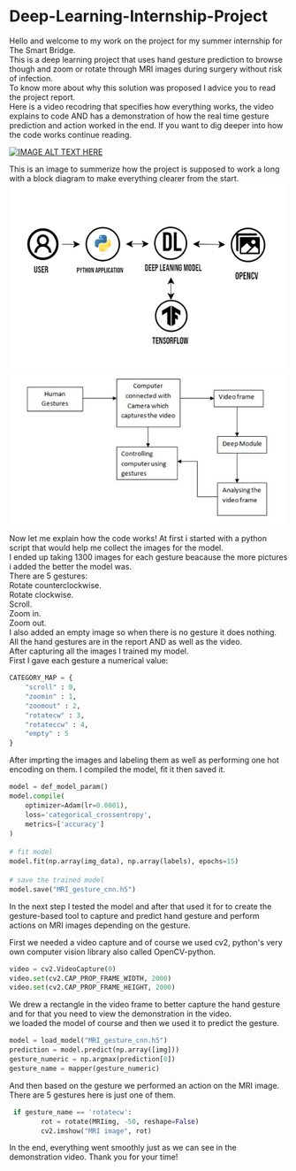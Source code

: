 # Deep-Learning-Internship-Project

Hello and welcome to my work on the project for my summer internship for The Smart Bridge.</br>
This is a deep learning project that uses hand gesture prediction to browse though and zoom or rotate through MRI images during surgery without risk of infection. </br>
To know more about why this solution was proposed I advice you to read the project report. </br>
Here is a video recodring that specifies how everything works, the video explains to code AND has a demonstration of how the real time gesture prediction and action worked in the end. If you want to dig deeper into how the code works continue reading. </br>

[![IMAGE ALT TEXT HERE](https://img.youtube.com/vi/rwNinT-MUtc/0.jpg)](https://www.youtube.com/watch?v=rwNinT-MUtc)


This is an image to summerize how the project is supposed to work a long with a block diagram to make everything clearer from the start. </br>
![Test Image ](/software_designs.png)
![Test Image ](/block.JPG)

Now let me explain how the code works!
At first i started with a python script that would help me collect the images for the model. </br>
I ended up taking 1300 images for each gesture beacause the more pictures i added the better the model was. </br>
There are 5 gestures: </br>
Rotate counterclockwise. </br>
Rotate clockwise. </br>
Scroll. </br>
Zoom in. </br>
Zoom out. </br>
I also added an empty image so when there is no gesture it does nothing. </br>
All the hand gestures are in the report AND as well as the video. </br>
After capturing all the images I trained my model. </br>
First I gave each gesture a numerical value: </br>

```python
CATEGORY_MAP = {
    "scroll" : 0,
    "zoomin" : 1,
    "zoomout" : 2,
    "rotatecw" : 3,
    "rotateccw" : 4,
    "empty" : 5
}
```
After imprting the images and labeling them as well as performing one hot encoding on them. I compiled the model, fit it then saved it. </br>
```python
model = def_model_param()
model.compile(
    optimizer=Adam(lr=0.0001),
    loss='categorical_crossentropy',
    metrics=['accuracy']
)

# fit model
model.fit(np.array(img_data), np.array(labels), epochs=15)

# save the trained model
model.save("MRI_gesture_cnn.h5")
```
In the next step I tested the model and after that used it for to create the gesture-based tool to capture and predict hand gesture and perform actions on MRI images depending on the gesture. </br>

First we needed a video capture and of course we used cv2, python's very own computer vision library also called OpenCV-python. </br>

```python
video = cv2.VideoCapture(0)
video.set(cv2.CAP_PROP_FRAME_WIDTH, 2000)
video.set(cv2.CAP_PROP_FRAME_HEIGHT, 2000)
```
We drew a rectangle in the video frame to better capture the hand gesture and for that you need to view the demonstration in the video. </br>
we loaded the model of course and then we used it to predict the gesture.

```python
model = load_model("MRI_gesture_cnn.h5")
prediction = model.predict(np.array([img]))
gesture_numeric = np.argmax(prediction[0])
gesture_name = mapper(gesture_numeric)
```
And then based on the gesture we performed an action on the MRI image. There are 5 gestures here is just one of them. </br>

```python
 if gesture_name == 'rotatecw':
        rot = rotate(MRIimg, -50, reshape=False)
        cv2.imshow("MRI image", rot)
```

In the end, everything went smoothly just as we can see in the demonstration video.
Thank you for your time!




